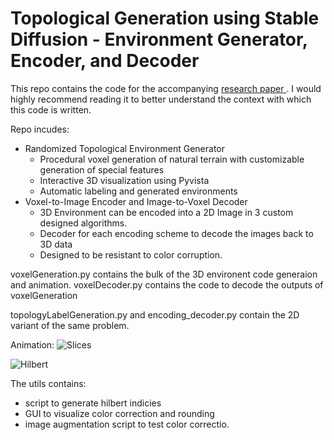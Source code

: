 # Topological Generation using Stable Diffusion - Environment Generator, Encoder, and Decoder

This repo contains the code for the accompanying [research paper ]([url](https://drive.google.com/file/d/1hfSenvkE6SxhtQsS47allLh3wAr-YC-F/view?usp=sharing)). I would highly recommend reading it to better understand the context with which this code is written. 

Repo incudes: 
- Randomized Topological Environment Generator 
  - Procedural voxel generation of natural terrain with customizable generation of special features
  - Interactive 3D visualization using Pyvista
  - Automatic labeling and generated environments
- Voxel-to-Image Encoder and Image-to-Voxel Decoder
  - 3D Environment can be encoded into a 2D Image in 3 custom designed algorithms.
  - Decoder for each encoding scheme to decode the images back to 3D data
  - Designed to be resistant to color corruption.

voxelGeneration.py contains the bulk of the 3D environent code generaion and animation. 
voxelDecoder.py contains the code to decode the outputs of voxelGeneration

topologyLabelGeneration.py and encoding_decoder.py contain the 2D variant of the same problem.

 Animation:
![Slices](https://github.com/AdityaAngajala/FRI_2_Project/assets/53411299/3bec09f8-8dd2-4a07-8a97-1b3aad63f551)

![Hilbert](https://github.com/AdityaAngajala/FRI_2_Project/assets/53411299/8ca5a7bf-33f8-46bc-8dec-10acefde963d)

The utils contains:
- script to generate hilbert indicies
- GUI to visualize color correction and rounding
- image augmentation script to test color correctio.  
